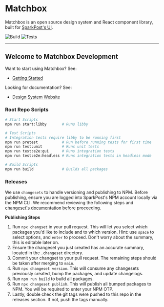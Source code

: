# Matchbox

Matchbox is an open source design system and React component library, built for [SparkPost's UI](https://github.com/SparkPost/2web2ui).

![Build](https://img.shields.io/github/workflow/status/SparkPost/matchbox/Build?label=Build&style=flat-square) ![Tests](https://img.shields.io/github/workflow/status/SparkPost/matchbox/Unit%20and%20Cypress%20Tests?label=Tests&style=flat-square)

---

## Welcome to Matchbox Development

Want to start using Matchbox? See:

- [Getting Started](https://design.sparkpost.com/foundations/getting-started-for-developers)

Looking for documentation? See:

- [Design System Website](https://design.sparkpost.com)

### Root Repo Scripts

```bash
# Start Scripts
npm run start:libby       # Runs libby

# Test Scripts
# Integration tests require libby to be running first
npm run pretest           # Run before running tests for first time
npm run test:unit         # Runs unit tests
npm run test:e2e:gui      # Runs integration tests
npm run test:e2e:headless # Runs integration tests in headless mode

# Build Scripts
npm run build             # Builds all packages
```

### Releases

We use `changesets` to handle versioning and publishing to NPM. Before publishing, ensure you are logged into SparkPost's NPM account locally via the NPM CLI. We recommend reviewing the following steps and [changeset's documentation](https://github.com/changesets/changesets/blob/main/docs/intro-to-using-changesets.md) before proceeding.

**Publishing Steps**

1. Run `npx changset` in your pull request. This will let you select which packages you'd like to include and to which version. Hint: use `space` to select options, and `enter` to proceed. Don't worry about the summary, this is editable later on.
1. Ensure the changeset you just created has an accurate summary, located in the `.changeset` directory.
1. Commit your changset to your pull request. The remaining steps should be taken after merging to `main`.
1. Run `npx changeset version`. This will consume any changesets previously created, bump the packages, and update changelogs.
1. Run `npm run build` to build all packages.
1. Run `npx changeset publish`. This will publish all bumped packages to NPM. You will be required to enter your NPM OTP.
1. Lastly, double check the git tags were pushed to this repo in the releases section. If not, push the tags manually.
